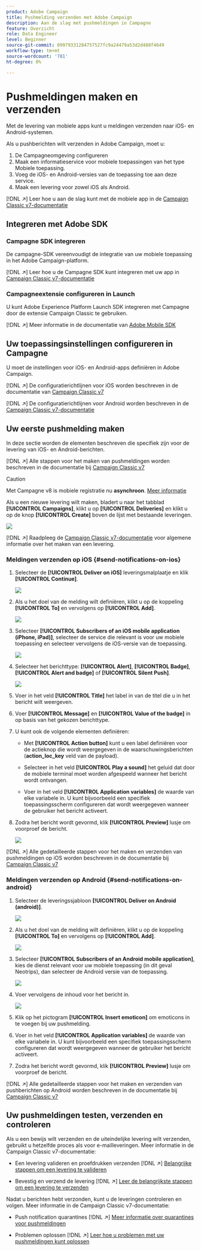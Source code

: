 ```yaml
---
product: Adobe Campaign
title: Pushmelding verzenden met Adobe Campaign
description: Aan de slag met pushmeldingen in Campagne
feature: Overzicht
role: Data Engineer
level: Beginner
source-git-commit: 09979331284757527fc9a24479a53d2d488f4649
workflow-type: tm+mt
source-wordcount: '781'
ht-degree: 0%

---
```


# Pushmeldingen maken en verzenden

Met de levering van mobiele apps kunt u meldingen verzenden naar iOS- en Android-systemen.

Als u pushberichten wilt verzenden in Adobe Campaign, moet u:

1. De Campagneomgeving configureren
1. Maak een informatieservice voor mobiele toepassingen van het type Mobiele toepassing.
1. Voeg de iOS- en Android-versies van de toepassing toe aan deze service.
1. Maak een levering voor zowel iOS als Android.

[!DNL :arrow_upper_right:] Leer hoe u aan de slag kunt met de mobiele app in de  [Campaign Classic v7-documentatie](https://experienceleague.adobe.com/docs/campaign-classic/using/sending-messages/sending-push-notifications/about-mobile-app-channel.html)

## Integreren met Adobe SDK

### Campagne SDK integreren

De campagne-SDK vereenvoudigt de integratie van uw mobiele toepassing in het Adobe Campaign-platform.

[!DNL :arrow_upper_right:] Leer hoe u de Campagne SDK kunt integreren met uw app in  [Campaign Classic v7-documentatie](https://experienceleague.adobe.com/docs/campaign-classic/using/sending-messages/sending-push-notifications/integrating-campaign-sdk-into-the-mobile-application.html?lang=en#loading-campaign-sdk)

### Campagneextensie configureren in Launch

U kunt Adobe Experience Platform Launch SDK integreren met Campagne door de extensie Campaign Classic te gebruiken.

[!DNL :arrow_upper_right:] Meer informatie in de documentatie van  [Adobe Mobile SDK](https://aep-sdks.gitbook.io/docs/using-mobile-extensions/adobe-campaignclassic)

## Uw toepassingsinstellingen configureren in Campagne

U moet de instellingen voor iOS- en Android-apps definiëren in Adobe Campaign.

[!DNL :arrow_upper_right:] De configuratierichtlijnen voor iOS worden beschreven in de documentatie van  [Campaign Classic v7](https://experienceleague.adobe.com/docs/campaign-classic/using/sending-messages/sending-push-notifications/configure-the-mobile-app/configuring-the-mobile-application.html?lang=en#sending-messages)

[!DNL :arrow_upper_right:] De configuratierichtlijnen voor Android worden beschreven in de  [Campaign Classic v7-documentatie](https://experienceleague.adobe.com/docs/campaign-classic/using/sending-messages/sending-push-notifications/configure-the-mobile-app/configuring-the-mobile-application-android.html?lang=en#sending-messages)

## Uw eerste pushmelding maken

In deze sectie worden de elementen beschreven die specifiek zijn voor de levering van iOS- en Android-berichten.

[!DNL :arrow_upper_right:] Alle stappen voor het maken van pushmeldingen worden beschreven in de documentatie bij  [Campaign Classic v7](https://experienceleague.corp.adobe.com/docs/campaign-classic/using/sending-messages/sending-push-notifications/creating-notifications.html?lang=en)

>[!CAUTION]
>
>Met Campagne v8 is mobiele registratie nu **asynchroon**. [Meer informatie](../dev/staging.md)

Als u een nieuwe levering wilt maken, bladert u naar het tabblad **[!UICONTROL Campaigns]**, klikt u op **[!UICONTROL Deliveries]** en klikt u op de knop **[!UICONTROL Create]** boven de lijst met bestaande leveringen.

![](assets/delivery_step_1.png)

[!DNL :arrow_upper_right:] Raadpleeg de  [Campaign Classic v7-documentatie](https://experienceleague.adobe.com/docs/campaign-classic/using/sending-messages/key-steps-when-creating-a-delivery/steps-about-delivery-creation-steps.html?lang=en#sending-messages) voor algemene informatie over het maken van een levering.

### Meldingen verzenden op iOS {#send-notifications-on-ios}

1. Selecteer de **[!UICONTROL Deliver on iOS]** leveringsmalplaatje en klik **[!UICONTROL Continue]**.

   ![](assets/push-template-ios.png)

1. Als u het doel van de melding wilt definiëren, klikt u op de koppeling **[!UICONTROL To]** en vervolgens op **[!UICONTROL Add]**.

   ![](assets/push-ios-select-target.png)

1. Selecteer **[!UICONTROL Subscribers of an iOS mobile application (iPhone, iPad)]**, selecteer de service die relevant is voor uw mobiele toepassing en selecteer vervolgens de iOS-versie van de toepassing.

   ![](assets/push-ios-subscribers.png)

1. Selecteer het berichttype: **[!UICONTROL Alert]**, **[!UICONTROL Badge]**, **[!UICONTROL Alert and badge]** of **[!UICONTROL Silent Push]**.

   ![](assets/push-ios-alert.png)

1. Voer in het veld **[!UICONTROL Title]** het label in van de titel die u in het bericht wilt weergeven.

1. Voer **[!UICONTROL Message]** en **[!UICONTROL Value of the badge]** in op basis van het gekozen berichttype.

1. U kunt ook de volgende elementen definiëren:

   * Met **[!UICONTROL Action button]** kunt u een label definiëren voor de actieknop die wordt weergegeven in de waarschuwingsberichten (**action_loc_key** veld van de payload).

   * Selecteer in het veld **[!UICONTROL Play a sound]** het geluid dat door de mobiele terminal moet worden afgespeeld wanneer het bericht wordt ontvangen.

   * Voer in het veld **[!UICONTROL Application variables]** de waarde van elke variabele in. U kunt bijvoorbeeld een specifiek toepassingsscherm configureren dat wordt weergegeven wanneer de gebruiker het bericht activeert.

1. Zodra het bericht wordt gevormd, klik **[!UICONTROL Preview]** lusje om voorproef de bericht.

   ![](assets/push-ios-preview.png)

[!DNL :arrow_upper_right:] Alle gedetailleerde stappen voor het maken en verzenden van pushmeldingen op iOS worden beschreven in de documentatie bij  [Campaign Classic v7](https://experienceleague.adobe.com/docs/campaign-classic/using/sending-messages/sending-push-notifications/creating-notifications.html?lang=en#sending-notifications-on-ios)

### Meldingen verzenden op Android {#send-notifications-on-android}

1. Selecteer de leveringssjabloon **[!UICONTROL Deliver on Android (android)]**.

   ![](assets/push-template-android.png)

1. Als u het doel van de melding wilt definiëren, klikt u op de koppeling **[!UICONTROL To]** en vervolgens op **[!UICONTROL Add]**.

   ![](assets/push-android-select-target.png)

1. Selecteer **[!UICONTROL Subscribers of an Android mobile application]**, kies de dienst relevant voor uw mobiele toepassing (in dit geval Neotrips), dan selecteer de Android versie van de toepassing.

   ![](assets/push-ios-subscribers.png)

1. Voer vervolgens de inhoud voor het bericht in.

   ![](assets/push-android-content.png)

1. Klik op het pictogram **[!UICONTROL Insert emoticon]** om emoticons in te voegen bij uw pushmelding.

1. Voer in het veld **[!UICONTROL Application variables]** de waarde van elke variabele in. U kunt bijvoorbeeld een specifiek toepassingsscherm configureren dat wordt weergegeven wanneer de gebruiker het bericht activeert.

1. Zodra het bericht wordt gevormd, klik **[!UICONTROL Preview]** lusje om voorproef de bericht.

   <!--![](assets/push-android-preview.png)-->

[!DNL :arrow_upper_right:] Alle gedetailleerde stappen voor het maken en verzenden van pushberichten op Android worden beschreven in de documentatie bij  [Campaign Classic v7](https://experienceleague.corp.adobe.com/docs/campaign-classic/using/sending-messages/sending-push-notifications/creating-notifications.html?lang=en#sending-notifications-on-android)

## Uw pushmeldingen testen, verzenden en controleren

Als u een bewijs wilt verzenden en de uiteindelijke levering wilt verzenden, gebruikt u hetzelfde proces als voor e-mailleveringen. Meer informatie in de Campaign Classic v7-documentatie:

* Een levering valideren en proefdrukken verzenden
   [!DNL :arrow_upper_right:] [Belangrijke stappen om een levering te valideren](https://experienceleague.adobe.com/docs/campaign-classic/using/sending-messages/key-steps-when-creating-a-delivery/steps-validating-the-delivery.html)

* Bevestig en verzend de levering
   [!DNL :arrow_upper_right:] [Leer de belangrijkste stappen om een levering te verzenden](https://experienceleague.corp.adobe.com/docs/campaign-classic/using/sending-messages/key-steps-when-creating-a-delivery/steps-sending-the-delivery.html?lang=en)

Nadat u berichten hebt verzonden, kunt u de leveringen controleren en volgen. Meer informatie in de Campaign Classic v7-documentatie:

* Push notification quarantines
   [!DNL :arrow_upper_right:] [Meer informatie over quarantines voor pushmeldingen](https://experienceleague.corp.adobe.com/docs/campaign-classic/using/sending-messages/monitoring-deliveries/understanding-quarantine-management.html?lang=en#push-notification-quarantines)

* Problemen oplossen
   [!DNL :arrow_upper_right:] [Leer hoe u problemen met uw pushmeldingen kunt oplossen](https://experienceleague.corp.adobe.com/docs/campaign-classic/using/sending-messages/sending-push-notifications/troubleshooting.html?lang=en)